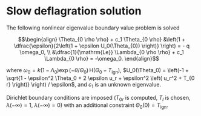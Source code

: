 # Slow deflagration solution

The following nonlinear eigenvalue boundary value problem is solved

$$\begin{align}
    \Theta_{0 \rho \rho} + c_1 \Theta_{0 \rho} &\left(1 + \dfrac{\epsilon}{2\left(1 + \epsilon U_0(\Theta_{0}) \right)} \right) = - q \omega_0, \\
    &\dfrac{1}{\mathrm{Le}} \Lambda_{0 \rho \rho} + c_1 \Lambda_{0 \rho} = -\omega_0.
 \end{align}$$
 
where $\omega_0 = k (1 - \Lambda_0) \exp(-\theta / \Theta_0) \, \mathrm{H}(\Theta_0 - T_{\mathrm{ign}})$, $U_0(\Theta_0) = \left(-1 + \sqrt{1 - \epsilon^2 \Theta_0 + 2 \epsilon u_r + \epsilon^2 \left( u_r^2 + T_{0 r} \right)} \right) / \epsilon$, and $c_1$ is an unknown eigenvalue.

Dirichlet boundary conditions are imposed ($T_{0r}$ is computed, $T_l$ is chosen, $\lambda(-\infty) = 1$, $\lambda(-\infty) = 0$) with an additional constraint $\Theta_0(0) = T_{\mathrm{ign}}$.